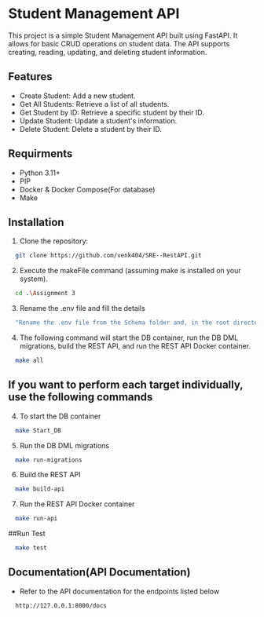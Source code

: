 
# Student Management API

This project is a simple Student Management API built using FastAPI. It allows for basic CRUD operations on student data. The API supports creating, reading, updating, and deleting student information.



## Features

- Create Student: Add a new student.
- Get All Students: Retrieve a list of all students.
- Get Student by ID: Retrieve a specific student by their ID.
- Update Student: Update a student's information.
- Delete Student: Delete a student by their ID.


## Requirments
- Python 3.11+
- PIP
- Docker & Docker Compose(For database)
- Make
## Installation
1) Clone the repository:

```bash
  git clone https://github.com/venk404/SRE--RestAPI.git
```
2) Execute the makeFile command (assuming make is installed on your system).

```bash
  cd .\Assignment 3
```
3) Rename the .env file and fill the details
```bash
  "Rename the .env file from the Schema folder and, in the root directory, the variable dev is used for versioning the image."
```


4) The following command will start the DB container, run the DB DML migrations, build the REST API, and run the REST API Docker container.
```bash
  make all
```
## If you want to perform each target individually, use the following commands
4) To start the DB container
```bash
  make Start_DB
```
5) Run the DB DML migrations

```bash
  make run-migrations
```
6) Build the REST API

```bash
  make build-api
```

7) Run the REST API Docker container

```bash
  make run-api
```



##Run Test
```bash
  make test
```

## Documentation(API Documentation)

- Refer to the API documentation for the endpoints listed below
```bash
  http://127.0.0.1:8000/docs
```

